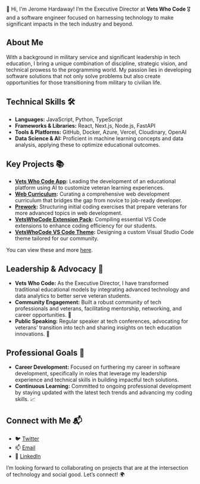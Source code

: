 👋 Hi, I'm Jerome Hardaway! I’m the Executive Director at **Vets Who Code** 🎖️ and a software engineer focused on harnessing technology to make significant impacts in the tech industry and beyond.

## About Me
With a background in military service and significant leadership in tech education, I bring a unique combination of discipline, strategic vision, and technical prowess to the programming world. My passion lies in developing software solutions that not only solve problems but also create opportunities for those transitioning from military to civilian life.

## Technical Skills 🛠️
- **Languages:** JavaScript, Python, TypeScript
- **Frameworks & Libraries:** React, Next.js, Node.js, FastAPI
- **Tools & Platforms:** GitHub, Docker, Azure, Vercel, Cloudinary, OpenAI
- **Data Science & AI:** Proficient in machine learning concepts and data analysis, applying these to optimize educational outcomes.

## Key Projects 📚
- **[Vets Who Code App](https://github.com/Vets-Who-Code/vets-who-code-app):** Leading the development of an educational platform using AI to customize veteran learning experiences.
- **[Web Curriculum](https://github.com/Vets-Who-Code/web-curriculum):** Curating a comprehensive web development curriculum that bridges the gap from novice to job-ready developer.
- **[Prework](https://github.com/Vets-Who-Code/Prework):** Structuring initial coding exercises that prepare veterans for more advanced topics in web development.
- **[VetsWhoCode Extension Pack](https://github.com/Vets-Who-Code/vetswhocode-extension-pack):** Compiling essential VS Code extensions to enhance coding efficiency for our students.
- **[VetsWhoCode VS Code Theme](https://github.com/Vets-Who-Code/vetswhocode-vs-code-theme):** Designing a custom Visual Studio Code theme tailored for our community.

You can view these and more [here](https://jeromehardaway.github.io/#).

## Leadership & Advocacy 🌟
- **Vets Who Code:** As the Executive Director, I have transformed traditional educational models by integrating advanced technology and data analytics to better serve veteran students.
- **Community Engagement:** Built a robust community of tech professionals and veterans, facilitating mentorship, networking, and career opportunities. 🤝
- **Public Speaking:** Regular speaker at tech conferences, advocating for veterans’ transition into tech and sharing insights on tech education innovations. 🎤

## Professional Goals 🚀
- **Career Development:** Focused on furthering my career in software development, specifically in roles that leverage my leadership experience and technical skills in building impactful tech solutions.
- **Continuous Learning:** Committed to ongoing professional development by staying updated with the latest tech trends and advancing my coding skills. 📈

## Connect with Me 📬
- 🐦 [Twitter](https://twitter.com/JeromeHardaway)
- 📫 [Email](mailto:jerome@vetswhocode.io)
- 🔗 [LinkedIn](https://linkedin.com/in/jeromehardaway)

I’m looking forward to collaborating on projects that are at the intersection of technology and social good. Let’s connect! 🌍
